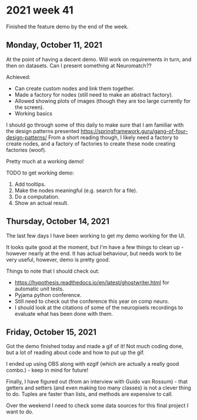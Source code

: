 # 2021 week 41

Finished the feature demo by the end of the week.

## Monday, October 11, 2021

At the point of having a decent demo. Will work on requirements in turn, and then on datasets.
Can I present something at Neuromatch??

Achieved:

- Can create custom nodes and link them together.
- Made a factory for nodes (still need to make an abstract factory).
- Allowed showing plots of images (though they are too large currently for the screen).
- Working basics


I should go through some of this daily to make sure that I am familiar with the design patterns presented https://springframework.guru/gang-of-four-design-patterns/
From a short reading though, I likely need a factory to create nodes, and a factory of factories to create these node creating factories (woof).

Pretty much at a working demo!

TODO to get working demo:

1. Add tooltips.
2. Make the nodes meaningful (e.g. search for a file).
3. Do a computation.
4. Show an actual result.

## Thursday, October 14, 2021

The last few days I have been working to get my demo working for the UI.

It looks quite good at the moment, but I'm have a few things to clean up - however nearly at the end.
It has actual behaviour, but needs work to be very useful, however, demo is pretty good.

Things to note that I should check out:

- https://hypothesis.readthedocs.io/en/latest/ghostwriter.html for automatic unit tests.
- Pyjama python conference.
- Still need to check out the conference this year on comp neuro.
- I should look at the citations of some of the neuropixels recordings to evaluate what has been done with them.

## Friday, October 15, 2021

Got the demo finished today and made a gif of it!
Not much coding done, but a lot of reading about code and how to put up the gif.

I ended up using OBS along with ezgif (which are actually a really good combo.) - keep in mind for future!

Finally, I have figured out (from an interview with Guido van Rossum) - that getters and setters (and even making too many classes) is not a clever thing to do.
Tuples are faster than lists, and methods are expensive to call.

Over the weekend I need to check some data sources for this final project I want to do.
